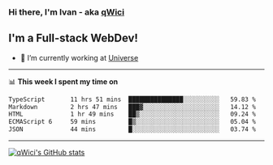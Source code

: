 ### Hi there, I'm Ivan - aka [qWici][website]

## I'm a Full-stack WebDev!
- 🔭 I’m currently working at [Universe][universe]

---

📊 **This week I spent my time on**
<!--START_SECTION:waka-->

```txt
TypeScript       11 hrs 51 mins  ███████████████░░░░░░░░░░   59.83 %
Markdown         2 hrs 47 mins   ███▓░░░░░░░░░░░░░░░░░░░░░   14.12 %
HTML             1 hr 49 mins    ██▒░░░░░░░░░░░░░░░░░░░░░░   09.24 %
ECMAScript 6     59 mins         █▒░░░░░░░░░░░░░░░░░░░░░░░   05.04 %
JSON             44 mins         █░░░░░░░░░░░░░░░░░░░░░░░░   03.74 %
```

<!--END_SECTION:waka-->

---

[![qWici's GitHub stats](https://github-readme-stats.vercel.app/api?username=qWici)](https://github.com/qWici/github-readme-stats)

[website]: https://devkucher.com
[twitter]: https://twitter.com/KucherDev
[linkedin]: https://www.linkedin.com/in/ivankucher
[universe]: https://universeapps.limited
